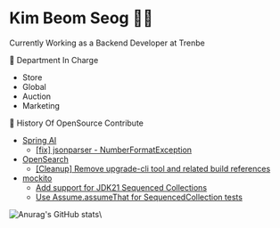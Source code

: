 # Kim Beom Seog 👨‍💻

Currently Working as a Backend Developer at Trenbe  

🏬 Department In Charge
- Store
- Global
- Auction
- Marketing

📌 History Of OpenSource Contribute
- [Spring AI](https://github.com/spring-projects/spring-ai)
  - [[fix] jsonparser - NumberFormatException](https://github.com/spring-projects/spring-ai/pull/3051)
- [OpenSearch](https://github.com/opensearch-project/OpenSearch)
  - [[Cleanup] Remove upgrade-cli tool and related build references](https://github.com/opensearch-project/OpenSearch/pull/18494)
- [mockito](https://github.com/mockito/mockito)
  - [Add support for JDK21 Sequenced Collections](https://github.com/mockito/mockito/pull/3708)
  - [Use Assume.assumeThat for SequencedCollection tests](https://github.com/mockito/mockito/pull/3711)

![Anurag's GitHub stats](https://github-readme-stats.vercel.app/api?username=BeomSeogKim&show_icons=true&theme=merko)\
